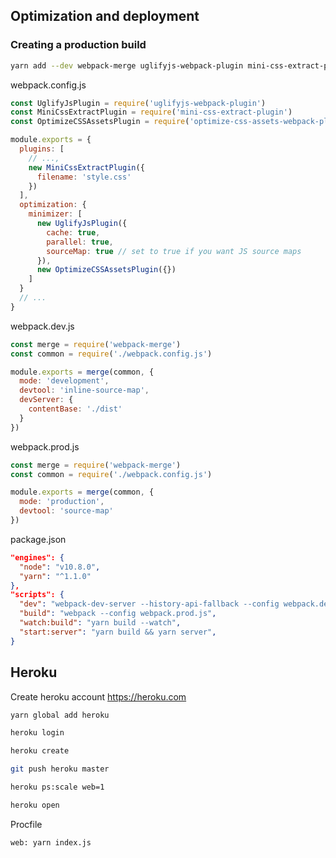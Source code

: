 ## Optimization and deployment

### Creating a production build

```bash
yarn add --dev webpack-merge uglifyjs-webpack-plugin mini-css-extract-plugin optimize-css-assets-webpack-plugin
```

webpack.config.js

```js
const UglifyJsPlugin = require('uglifyjs-webpack-plugin')
const MiniCssExtractPlugin = require('mini-css-extract-plugin')
const OptimizeCSSAssetsPlugin = require('optimize-css-assets-webpack-plugin')

module.exports = {
  plugins: [
    // ...,
    new MiniCssExtractPlugin({
      filename: 'style.css'
    })
  ],
  optimization: {
    minimizer: [
      new UglifyJsPlugin({
        cache: true,
        parallel: true,
        sourceMap: true // set to true if you want JS source maps
      }),
      new OptimizeCSSAssetsPlugin({})
    ]
  }
  // ...
}
```

webpack.dev.js

```js
const merge = require('webpack-merge')
const common = require('./webpack.config.js')

module.exports = merge(common, {
  mode: 'development',
  devtool: 'inline-source-map',
  devServer: {
    contentBase: './dist'
  }
})
```

webpack.prod.js

```js
const merge = require('webpack-merge')
const common = require('./webpack.config.js')

module.exports = merge(common, {
  mode: 'production',
  devtool: 'source-map'
})
```

package.json

```json
"engines": {
  "node": "v10.8.0",
  "yarn": "^1.1.0"
},
"scripts": {
  "dev": "webpack-dev-server --history-api-fallback --config webpack.dev.js",
  "build": "webpack --config webpack.prod.js",
  "watch:build": "yarn build --watch",
  "start:server": "yarn build && yarn server",
}
```

## Heroku

Create heroku account https://heroku.com

```bash
yarn global add heroku

heroku login

heroku create

git push heroku master

heroku ps:scale web=1

heroku open
```

Procfile

```
web: yarn index.js
```
